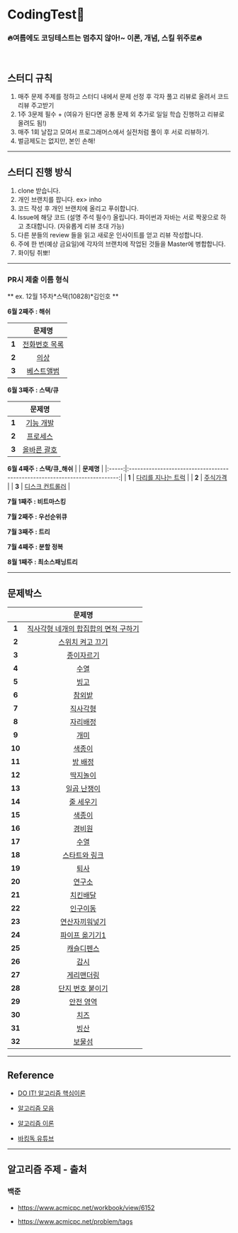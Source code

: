 # CodingTest🚀

<h3>🔥여름에도 코딩테스트는 멈추지 않아!~ 이론, 개념, 스킬 위주로🔥</h3>
<br>

## 스터디 규칙

1. 매주 문제 주제를 정하고 스터디 내에서 문제 선정 후 각자 풀고 리뷰로 올려서 코드리뷰 주고받기
2. 1주 3문제 필수 + (여유가 된다면 공통 문제 외 추가로 일일 학습 진행하고 리뷰로 올려도 됨!)
3. 매주 1회 날잡고 모여서 프로그래머스에서 실전처럼 풀이 후 서로 리뷰하기.
4. 벌금제도는 없지만, 본인 손해!

---

## 스터디 진행 방식

1. clone 받습니다.
2. 개인 브랜치를 팝니다. ex> inho
3. 코드 작성 후 개인 브랜치에 올리고 푸쉬합니다.
4. Issue에 해당 코드 (설명 주석 필수!) 올립니다.
   파이썬과 자바는 서로 짝꿍으로 하고 초대합니다. (자유롭게 리뷰 초대 가능)
5. 다른 분들의 review 들을 읽고 새로운 인사이트를 얻고 리뷰 작성합니다.
6. 주에 한 번(예상 금요일)에 각자의 브랜치에 작업된 것들을 Master에 병합합니다.
7. 화이팅 취뽀!

---

### PR시 제출 이름 형식

** ex. 12월 1주차*스택(10828)*김인호 **

**6월 2째주 : 해쉬**

|       |                                    **문제명**                                    |
| :---: | :------------------------------------------------------------------------------: |
| **1** | [전화번호 목록](https://school.programmers.co.kr/learn/courses/30/lessons/42577) |
| **2** |     [의상](https://school.programmers.co.kr/learn/courses/30/lessons/42578)      |
| **3** |  [베스트앨범](https://school.programmers.co.kr/learn/courses/30/lessons/42579)   |

**6월 3째주 : 스택/큐**

|       |                                   **문제명**                                   |
| :---: | :----------------------------------------------------------------------------: |
| **1** |  [기능 개발](https://school.programmers.co.kr/learn/courses/30/lessons/42586)  |
| **2** |  [프로세스](https://school.programmers.co.kr/learn/courses/30/lessons/42587)   |
| **3** | [올바른 괄호](https://school.programmers.co.kr/learn/courses/30/lessons/12909) |

**6월 4째주 : 스택/큐\_해쉬**
| | **문제명** |
|:-----:|:--------------------------------------------------------------------------:|
| **1** | [다리를 지나는 트럭](https://school.programmers.co.kr/learn/courses/30/lessons/42583) |
| **2** | [주식가격](https://school.programmers.co.kr/learn/courses/30/lessons/42584) |
| **3** | [디스크 컨트롤러](https://school.programmers.co.kr/learn/courses/30/lessons/42627) |

**7월 1째주 : 비트마스킹**

**7월 2째주 : 우선순위큐**

**7월 3째주 : 트리**

**7월 4째주 : 분할 정복**

**8월 1째주 : 최소스패닝트리**

---

## 문제박스

|        |                                  **문제명**                                  |
| :----: | :--------------------------------------------------------------------------: |
| **1**  | [직사각형 네개의 합집합의 면적 구하기](https://www.acmicpc.net/problem/2669) |
| **2**  |           [스위치 켜고 끄기](https://www.acmicpc.net/problem/1244)           |
| **3**  |              [종이자르기](https://www.acmicpc.net/problem/2628)              |
| **4**  |                 [수열](https://www.acmicpc.net/problem/2559)                 |
| **5**  |                 [빙고](https://www.acmicpc.net/problem/2578)                 |
| **6**  |                [참외밭](https://www.acmicpc.net/problem/2477)                |
| **7**  |               [직사각형](https://www.acmicpc.net/problem/2527)               |
| **8**  |              [자리배정](https://www.acmicpc.net/problem/10157)               |
| **9**  |                [개미](https://www.acmicpc.net/problem/10158)                 |
| **10** |               [색종이](https://www.acmicpc.net/problem/10163)                |
| **11** |               [방 배정](https://www.acmicpc.net/problem/13300)               |
| **12** |              [딱지놀이](https://www.acmicpc.net/problem/14696)               |
| **13** |             [일곱 난쟁이](https://www.acmicpc.net/problem/2309)              |
| **14** |              [줄 세우기](https://www.acmicpc.net/problem/2605)               |
| **15** |                [색종이](https://www.acmicpc.net/problem/2563)                |
| **16** |                [경비원](https://www.acmicpc.net/problem/2564)                |
| **17** |                 [수열](https://www.acmicpc.net/problem/2491)                 |
| **18** |            [스타트와 링크](https://www.acmicpc.net/problem/14889)            |
| **19** |                [퇴사](https://www.acmicpc.net/problem/14501)                 |
| **20** |               [연구소](https://www.acmicpc.net/problem/14502)                |
| **21** |              [치킨배달](https://www.acmicpc.net/problem/15686)               |
| **22** |              [인구이동](https://www.acmicpc.net/problem/16234)               |
| **23** |           [연산자끼워넣기](https://www.acmicpc.net/problem/14888)            |
| **24** |           [파이프 옮기기1](https://www.acmicpc.net/problem/17070)            |
| **25** |             [캐슬디펜스](https://www.acmicpc.net/problem/17135)              |
| **26** |                [감시](https://www.acmicpc.net/problem/15683)                 |
| **27** |             [게리맨더링](https://www.acmicpc.net/problem/17471)              |
| **28** |           [단지 번호 붙이기](https://www.acmicpc.net/problem/2667)           |
| **29** |              [안전 영역](https://www.acmicpc.net/problem/2468)               |
| **30** |                 [치즈](https://www.acmicpc.net/problem/2636)                 |
| **31** |                 [빙산](https://www.acmicpc.net/problem/2573)                 |
| **32** |                [보물섬](https://www.acmicpc.net/problem/2589)                |

---

## Reference

- [DO IT! 알고리즘 핵심이론](https://www.youtube.com/playlist?list=PLFgS-xIWwNVX-zm4m6suWC9d7Ua9z7fuT)

- [알고리즘 모음](https://github.com/tony9402/baekjoon)

- [알고리즘 이론](https://github.com/tony9402/baekjoon/blob/main/link_for_study.md)

- [바킹독 유튜브](https://www.youtube.com/watch?v=LcOIobH7ues&list=PLtqbFd2VIQv4O6D6l9HcD732hdrnYb6CY)

---

## 알고리즘 주제 - 출처

### 백준

- https://www.acmicpc.net/workbook/view/6152

- https://www.acmicpc.net/problem/tags
